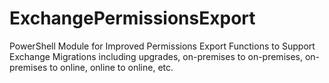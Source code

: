 # ExchangePermissionsExport
PowerShell Module for Improved Permissions Export Functions to Support Exchange Migrations including upgrades, on-premises to on-premises, on-premises to online, online to online, etc. 
